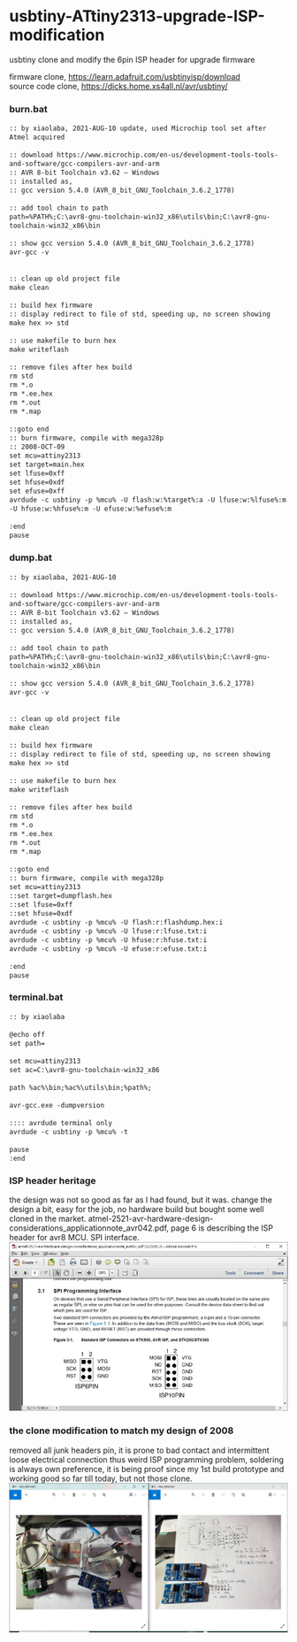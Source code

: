 # usbtiny-ATtiny2313-upgrade-ISP-modification

usbtiny clone and modify the 6pin ISP header for upgrade firmware  


firmware clone, https://learn.adafruit.com/usbtinyisp/download  
source code clone, https://dicks.home.xs4all.nl/avr/usbtiny/  

### burn.bat
```
:: by xiaolaba, 2021-AUG-10 update, used Microchip tool set after Atmel acquired

:: download https://www.microchip.com/en-us/development-tools-tools-and-software/gcc-compilers-avr-and-arm
:: AVR 8-bit Toolchain v3.62 – Windows
:: installed as,
:: gcc version 5.4.0 (AVR_8_bit_GNU_Toolchain_3.6.2_1778)

:: add tool chain to path
path=%PATH%;C:\avr8-gnu-toolchain-win32_x86\utils\bin;C:\avr8-gnu-toolchain-win32_x86\bin

:: show gcc version 5.4.0 (AVR_8_bit_GNU_Toolchain_3.6.2_1778)
avr-gcc -v


:: clean up old project file
make clean

:: build hex firmware
:: display redirect to file of std, speeding up, no screen showing
make hex >> std

:: use makefile to burn hex
make writeflash

:: remove files after hex build
rm std
rm *.o
rm *.ee.hex
rm *.out
rm *.map

::goto end
:: burn firmware, compile with mega328p
:: 2008-OCT-09
set mcu=attiny2313
set target=main.hex
set lfuse=0xff
set hfuse=0xdf
set efuse=0xff
avrdude -c usbtiny -p %mcu% -U flash:w:%target%:a -U lfuse:w:%lfuse%:m -U hfuse:w:%hfuse%:m -U efuse:w:%efuse%:m

:end
pause
```
  
  
### dump.bat
```
:: by xiaolaba, 2021-AUG-10

:: download https://www.microchip.com/en-us/development-tools-tools-and-software/gcc-compilers-avr-and-arm
:: AVR 8-bit Toolchain v3.62 – Windows
:: installed as,
:: gcc version 5.4.0 (AVR_8_bit_GNU_Toolchain_3.6.2_1778)

:: add tool chain to path
path=%PATH%;C:\avr8-gnu-toolchain-win32_x86\utils\bin;C:\avr8-gnu-toolchain-win32_x86\bin

:: show gcc version 5.4.0 (AVR_8_bit_GNU_Toolchain_3.6.2_1778)
avr-gcc -v


:: clean up old project file
make clean

:: build hex firmware
:: display redirect to file of std, speeding up, no screen showing
make hex >> std

:: use makefile to burn hex
make writeflash

:: remove files after hex build
rm std
rm *.o
rm *.ee.hex
rm *.out
rm *.map

::goto end
:: burn firmware, compile with mega328p
set mcu=attiny2313
::set target=dumpflash.hex
::set lfuse=0xff
::set hfuse=0xdf
avrdude -c usbtiny -p %mcu% -U flash:r:flashdump.hex:i
avrdude -c usbtiny -p %mcu% -U lfuse:r:lfuse.txt:i
avrdude -c usbtiny -p %mcu% -U hfuse:r:hfuse.txt:i
avrdude -c usbtiny -p %mcu% -U efuse:r:efuse.txt:i

:end
pause
```
  
  
### terminal.bat
```
:: by xiaolaba

@echo off
set path=

set mcu=attiny2313
set ac=C:\avr8-gnu-toolchain-win32_x86

path %ac%\bin;%ac%\utils\bin;%path%;

avr-gcc.exe -dumpversion

:::: avrdude terminal only
avrdude -c usbtiny -p %mcu% -t

pause
:end
```

### ISP header heritage
the design was not so good as far as I had found, but it was. change the design a bit, easy for the job, no hardware build but bought some well cloned in the market. atmel-2521-avr-hardware-design-considerations_applicationnote_avr042.pdf, page 6 is describing the ISP header for avr8 MCU. SPI interface.  
![avr8_ISP.JPG](avr8_ISP.JPG)  

### the clone modification to match my design of 2008  
removed all junk headers pin, it is prone to bad contact and intermittent loose electrical connection thus weird ISP programming problem, soldering is always own preference, it is being proof since my 1st build prototype and working good so far till today, but not those clone.
![ISP_upgrade_design_mod.JPG](ISP_upgrade_design_mod.JPG)  
